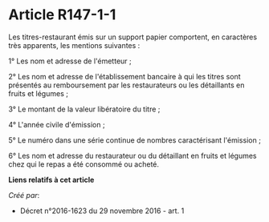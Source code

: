 # Article R147-1-1

Les titres-restaurant émis sur un support papier comportent, en caractères très apparents, les mentions suivantes : 

1° Les nom et adresse de l'émetteur ; 

2° Les nom et adresse de l'établissement bancaire à qui les titres sont  présentés au remboursement par les restaurateurs ou
les détaillants en  fruits et légumes ; 

3° Le montant de la valeur libératoire du titre ; 

4° L'année civile d'émission ; 

5° Le numéro dans une série continue de nombres caractérisant l'émission ; 

6° Les nom et adresse du restaurateur ou du détaillant en fruits et légumes chez qui le repas a été consommé ou acheté.

**Liens relatifs à cet article**

_Créé par_:

  - Décret n°2016-1623 du 29 novembre 2016 - art. 1
